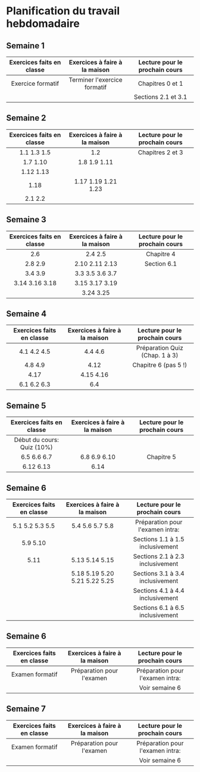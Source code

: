 # Planification du travail hebdomadaire

## Semaine 1
| Exercices faits en classe     | Exercices à faire à la maison | Lecture pour le prochain cours |
|:-----------------------------:|:-----------------------------:|:------------------------------:|
| Exercice formatif             | Terminer l'exercice formatif  | Chapitres 0 et 1               |
|                               |                               | Sections 2.1 et 3.1             |

## Semaine 2
| Exercices faits en classe     | Exercices à faire à la maison | Lecture pour le prochain cours |
|:-----------------------------:|:-----------------------------:|:------------------------------:|
| 1.1 1.3 1.5                   | 1.2                           | Chapitres 2 et 3               |
| 1.7 1.10                      | 1.8 1.9 1.11                  |                                |
| 1.12 1.13     	              |                               |                                |
| 1.18                          | 1.17 1.19 1.21  1.23          |                                |
| 2.1 2.2                       |                               |                                |

## Semaine 3
| Exercices faits en classe     | Exercices à faire à la maison | Lecture pour le prochain cours |
|:-----------------------------:|:-----------------------------:|:------------------------------:|
| 2.6                           | 2.4 2.5                       | Chapitre 4                     |
| 2.8 2.9     	                | 2.10 2.11 2.13                | Section 6.1                    |
| 3.4 3.9                       | 3.3 3.5 3.6 3.7               |                                |
| 3.14 3.16 3.18                | 3.15 3.17 3.19                |                                |
|                               | 3.24 3.25                     |                                |



## Semaine 4
| Exercices faits en classe     | Exercices à faire à la maison | Lecture pour le prochain cours |
|:-----------------------------:|:-----------------------------:|:------------------------------:|
| 4.1 4.2 4.5                   | 4.4 4.6                       | Préparation Quiz (Chap. 1 à 3) |
| 4.8 4.9                       | 4.12                          | Chapitre 6 (pas 5 !)           |
| 4.17                          | 4.15 4.16                     |                                |
| 6.1 6.2 6.3                   | 6.4                           |                                |


## Semaine 5
| Exercices faits en classe     | Exercices à faire à la maison | Lecture pour le prochain cours   |
|:-----------------------------:|:-----------------------------:|:--------------------------------:|
| Début du cours: Quiz (10%)    |                               |                                  |
| 6.5 6.6 6.7                   | 6.8 6.9 6.10                  | Chapitre 5                       |
| 6.12 6.13                     | 6.14                          |                                  |

## Semaine 6
| Exercices faits en classe     | Exercices à faire à la maison | Lecture pour le prochain cours   |
|:-----------------------------:|:-----------------------------:|:--------------------------------:|
| 5.1 5.2 5.3 5.5               | 5.4 5.6 5.7 5.8               | Préparation pour l'examen intra: |
| 5.9 5.10                      |                               | Sections 1.1 à 1.5 inclusivement |
| 5.11                          | 5.13 5.14 5.15                | Sections 2.1 à 2.3 inclusivement |
|                               | 5.18 5.19 5.20 5.21 5.22 5.25 | Sections 3.1 à 3.4 inclusivement |
|                               |                               | Sections 4.1 à 4.4 inclusivement |
|                               |                               | Sections 6.1 à 6.5 inclusivement |

## Semaine 6
| Exercices faits en classe     | Exercices à faire à la maison | Lecture pour le prochain cours   |
|:-----------------------------:|:-----------------------------:|:--------------------------------:|
| Examen formatif               | Préparation pour l'examen     | Préparation pour l'examen intra: |
|                               |                               | Voir semaine 6                   |

## Semaine 7
| Exercices faits en classe     | Exercices à faire à la maison | Lecture pour le prochain cours   |
|:-----------------------------:|:-----------------------------:|:--------------------------------:|
| Examen formatif               | Préparation pour l'examen     | Préparation pour l'examen intra: |
|                               |                               | Voir semaine 6                   |

<!--
## Semaine 8

Examen le 16 octobre de 12h00 à 13h50

| Groupe            | Local d'examen  |
|:-----------------:|:---------------:|
| 001               | S-106/S-112     |
| 002               | S-106/S-112     |
| 003               | S-309           |
| 004               | S-317           |
| 005               | S-324           |
| 006               | S-406           |
| 007               | S-333           |
| 008               | S-338           |
| 009               | S-346           |
| 010               | R-135           |
| 011               | R-135           |
| 012               | R-135           |


Les cours de la semaine 8 sont en principe annulés et remplacés par la période d'examen.

Les modalités vous seront précisées par votre enseignante ou enseignant.

ATTENTION: Lecture pour la semaine 9

Chapitre 7 et Section 12.3

## Semaine 9
| Exercices faits en classe     | Exercices à faire à la maison | Lecture pour le prochain cours   |
|:-----------------------------:|:-----------------------------:|:--------------------------------:|
| 7.1 7.2                       |                               | Chapitre 8                       |
| 7.3 7.5 7.7                   | 7.6                           | Sections 12.1 et 12.2            |
| 7.8 7.10 7.13 7.17            | 7.9  7.14 7.18                |                                  |
| 12.15 12.16 12.17 12.23       | 12.18 12.19 12.20             |                                  |

## Semaine 10
| Exercices faits en classe     | Exercices à faire à la maison | Lecture pour le prochain cours   |
|:-----------------------------:|:-----------------------------:|:--------------------------------:|
| 8.1 8.2 8.4                   | 8.7                           | Chapitre 9                       |
| 8.8 8.11 8.13                 | 8.14 8.15                     |                                  |
| 8.19                          | 8.21 8.22                     |                                  |
| 12.9 12.13                    | 12.14                         |                                  |

## Semaine 11
| Exercices faits en classe     | Exercices à faire à la maison | Lecture pour le prochain cours   |
|:-----------------------------:|:-----------------------------:|:--------------------------------:|
| 9.1 9.3                       | 9.2                           | Chapitre 10                      |
| 9.4 9.5 9.8 9.11 9.18         | 9.7 9.9 9.10 9.12 9.13 9.15   |                                  |
| 9.22                          | 9.17 9.20                     |                                  |
| 9.25                          |                               |                                  |
| 12.1 12.8                     | 12.4 12.5                     |                                  |

## Semaine 12
#### Contrôle (15%)
| Exercices faits en classe     | Exercices à faire à la maison | Lecture pour le prochain cours   |
|:-----------------------------:|:-----------------------------:|:--------------------------------:|
| 9.29 9.30 9.32                | 9.33 9.34 9.36                | Aucune lecture                   |
| 10.2 10.3                     | 10.4 10.5                     |                                  |
| 10.8                          | 10.10                         |                                  |
| 10.9                          |                               |                                  |

## Semaine 13

La première heure de cours est consacrée au contrôle.

| Exercices faits en classe     | Exercices à faire à la maison | Lecture pour le prochain cours   |
|:-----------------------------:|:-----------------------------:|:--------------------------------:|
| 10.11 10.12                   |                               | Aucune lecture                   |
| Exercices supplémentaires sur les fichiers CSV                |                                  |

## Semaine 14

Examen formatif

## Semaine 15

Il n'y a pas de nouvelle matière. 
Les modalités vous seront précisées par votre enseignante ou enseignant.

## Examen final

L'examen final sera le XX décembre de XXh00 à XXh00.

Les locaux pour les différents groupes sont les suivants:

| Groupe            | Local d'examen  |
|:-----------------:|:---------------:|
| 001               | S-106           |
| 002               | S-112           |
| 003               | U-113-S7        |
| 004               | U-113-S8        |
| 005               | Y-248-S07       |
| 006               | Y-248-S08       |
| 007               | Y-248-S09       |
| 008               | Y-248-S10       |
| 009               | Y-248-S11       |
| 010               | Y-248-S01       |
| 011               | Y-248-S02       |
| 012               | Y-248-S03       |


L'examen final ne contiendra que des questions de code comme l'examen formatif.

Voici les sections du livre qui sont susceptibles d'être utiles pour l'examen final:

| Sections du livre                |
|:--------------------------------:|
| Sections 1.1 à 1.5 inclusivement |
| Sections 2.1 à 2.3 inclusivement |
| Sections 3.1 à 3.5 inclusivement |
| Sections 4.1 à 4.4 inclusivement |
| Sections 5.1 à 5.3 inclusivement |
| Sections 6.1 à 6.4 inclusivement |
| Sections 7.1 à 7.2 inclusivement |
| Sections 8.1 à 8.3 inclusivement |
| Sections 9.1 à 9.5 inclusivement |
| Sections 10.1, 10.2, 10.4 et 10.5 |
| Sections 12.1 à 12.3 inclusivement |

L'aide-mémoire disponible sur Lea sera fourni à l'examen.
-->
